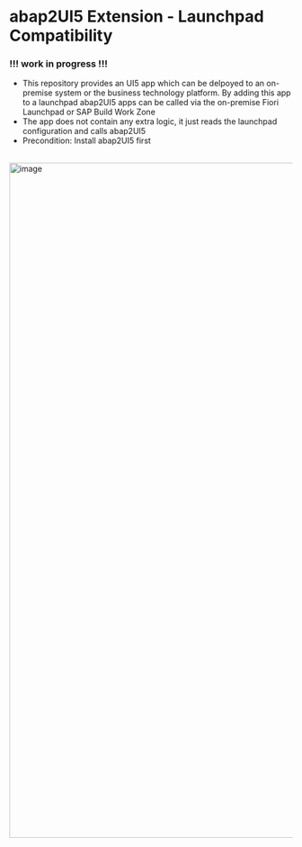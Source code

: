 # abap2UI5 Extension - Launchpad Compatibility

### !!! work in progress !!!

* This repository provides an UI5 app which can be delpoyed to an on-premise system or the business technology platform. By adding this app to a launchpad abap2UI5 apps can be called via the on-premise Fiori Launchpad or SAP Build Work Zone
* The app does not contain any extra logic, it just reads the launchpad configuration and calls abap2UI5
* Precondition: Install abap2UI5 first
<br><br>
<img width="1200" alt="image" src="https://github.com/oblomov-dev/abap2UI5_ext-launchpad_app/assets/102328295/9787bc7d-3d74-4ca3-9596-cef91f08e066">

